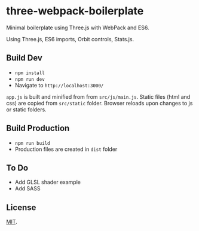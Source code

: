 # three-webpack-boilerplate

Minimal boilerplate using Three.js with WebPack and ES6.

Using Three.js, ES6 imports, Orbit controls, Stats.js.

## Build Dev

-   `npm install`
-   `npm run dev`
-   Navigate to `http://localhost:3000/`

`app.js` is built and minified from from `src/js/main.js`. Static files (html and css) are copied from `src/static` folder. Browser reloads upon changes to js or static folders.

## Build Production

-   `npm run build`
-   Production files are created in `dist` folder

## To Do

-   Add GLSL shader example
-   Add SASS

## License

[MIT](LICENSE).
